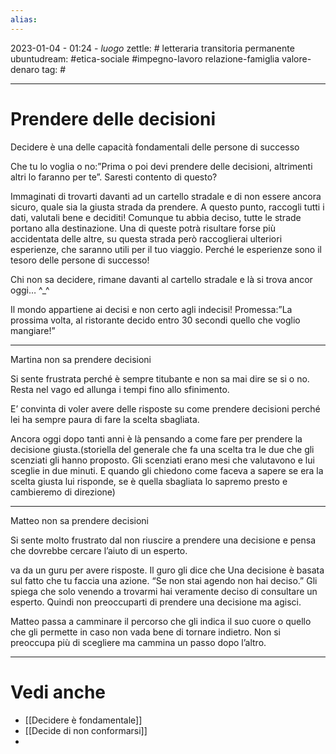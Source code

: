 ```yaml
---
alias: 
---
```

2023-01-04 - 01:24 - *luogo*
zettle: # letteraria transitoria permanente
ubuntudream: #etica-sociale #impegno-lavoro relazione-famiglia valore-denaro 
tag: #

---
# Prendere delle decisioni

Decidere è una delle capacità fondamentali delle persone di successo

Che tu lo voglia o no:”Prima o poi devi prendere delle decisioni, altrimenti altri lo faranno per te”. Saresti contento di questo?

Immaginati di trovarti davanti ad un cartello stradale e di non essere ancora sicuro, quale sia la giusta strada da prendere. A questo punto, raccogli tutti i dati, valutali bene e deciditi! Comunque tu abbia deciso, tutte le strade portano alla destinazione. Una di queste potrà risultare forse più accidentata delle altre, su questa strada però raccoglierai ulteriori esperienze, che saranno utili per il tuo viaggio. Perché le esperienze sono il tesoro delle persone di successo!

Chi non sa decidere, rimane davanti al cartello stradale e là si trova ancor oggi… ^_^

Il mondo appartiene ai decisi e non certo agli indecisi! Promessa:”La prossima volta, al ristorante decido entro 30 secondi quello che voglio mangiare!”


---
Martina non sa prendere decisioni

Si sente frustrata perché è sempre titubante e non sa mai dire se si o no. Resta nel vago ed allunga i tempi fino allo sfinimento.

E’ convinta di voler avere delle risposte su come prendere decisioni perché lei ha sempre paura di fare la scelta sbagliata.

Ancora oggi dopo tanti anni è là pensando a come fare per prendere la decisione giusta.(storiella del generale che fa una scelta tra le due che gli scenziati gli hanno proposto. Gli scenziati erano mesi che valutavono e lui sceglie in due minuti. E quando gli chiedono come faceva a sapere se era la scelta giusta lui risponde, se è quella sbagliata lo sapremo presto e cambieremo di direzione)

  

---

Matteo non sa prendere decisioni

Si sente molto frustrato dal non riuscire a prendere una decisione e pensa che dovrebbe cercare l’aiuto di un esperto.

va da un guru per avere risposte. Il guro gli dice che Una decisione è basata sul fatto che tu faccia una azione. “Se non stai agendo non hai deciso.” Gli spiega che solo venendo a trovarmi hai veramente deciso di consultare un esperto. Quindi non preoccuparti di prendere una decisione ma agisci.

Matteo passa a camminare il percorso che gli indica il suo cuore o quello che gli permette in caso non vada bene di tornare indietro. Non si preoccupa più di scegliere ma cammina un passo dopo l’altro.



---
# Vedi anche
- [[Decidere è fondamentale]]
- [[Decide di non conformarsi]]
- 